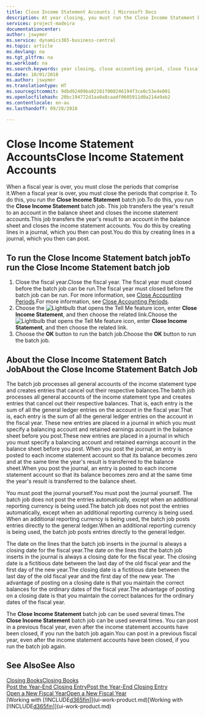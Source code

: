 ```yaml
---
title: Close Income Statement Accounts | Microsoft Docs
description: At year closing, you must run the Close Income Statement batch job to close the accounting periods that make up the fiscal year.
services: project-madeira
documentationcenter: 
author: jswymer
ms.service: dynamics365-business-central
ms.topic: article
ms.devlang: na
ms.tgt_pltfrm: na
ms.workload: na
ms.search.keywords: year closing, close accounting period, close fiscal year, bank account detailed trial balance
ms.date: 10/01/2018
ms.author: jswymer
ms.translationtype: HT
ms.sourcegitcommit: 9dbd92409ba02281f008246194f3ce0c53e4e001
ms.openlocfilehash: 20bc194772d1aa0a8caadf0605911d0a214a9ab2
ms.contentlocale: en-au
ms.lasthandoff: 09/28/2018

---
```

# <a name="close-income-statement-accounts"></a><span data-ttu-id="9a6fe-103">Close Income Statement Accounts</span><span class="sxs-lookup"><span data-stu-id="9a6fe-103">Close Income Statement Accounts</span></span>
<span data-ttu-id="9a6fe-104">When a fiscal year is over, you must close the periods that comprise it.</span><span class="sxs-lookup"><span data-stu-id="9a6fe-104">When a fiscal year is over, you must close the periods that comprise it.</span></span> <span data-ttu-id="9a6fe-105">To do this, you run the **Close Income Statement** batch job.</span><span class="sxs-lookup"><span data-stu-id="9a6fe-105">To do this, you run the **Close Income Statement** batch job.</span></span> <span data-ttu-id="9a6fe-106">This job transfers the year's result to an account in the balance sheet and closes the income statement accounts.</span><span class="sxs-lookup"><span data-stu-id="9a6fe-106">This job transfers the year's result to an account in the balance sheet and closes the income statement accounts.</span></span> <span data-ttu-id="9a6fe-107">You do this by creating lines in a journal, which you then can post.</span><span class="sxs-lookup"><span data-stu-id="9a6fe-107">You do this by creating lines in a journal, which you then can post.</span></span>

## <a name="to-run-the-close-income-statement-batch-job"></a><span data-ttu-id="9a6fe-108">To run the Close Income Statement batch job</span><span class="sxs-lookup"><span data-stu-id="9a6fe-108">To run the Close Income Statement batch job</span></span>
1. <span data-ttu-id="9a6fe-109">Close the fiscal year.</span><span class="sxs-lookup"><span data-stu-id="9a6fe-109">Close the fiscal year.</span></span> <span data-ttu-id="9a6fe-110">The fiscal year must closed before the batch job can be run.</span><span class="sxs-lookup"><span data-stu-id="9a6fe-110">The fiscal year must closed before the batch job can be run.</span></span> <span data-ttu-id="9a6fe-111">For more information, see [Close Accounting Periods](year-close-account-periods.md).</span><span class="sxs-lookup"><span data-stu-id="9a6fe-111">For more information, see [Close Accounting Periods](year-close-account-periods.md).</span></span>
2. <span data-ttu-id="9a6fe-112">Choose the ![Lightbulb that opens the Tell Me feature](media/ui-search/search_small.png "Tell me what you want to do") icon, enter **Close Income Statement**, and then choose the related link.</span><span class="sxs-lookup"><span data-stu-id="9a6fe-112">Choose the ![Lightbulb that opens the Tell Me feature](media/ui-search/search_small.png "Tell me what you want to do") icon, enter **Close Income Statement**, and then choose the related link.</span></span>
3. <span data-ttu-id="9a6fe-113">Choose the **OK** button to run the batch job.</span><span class="sxs-lookup"><span data-stu-id="9a6fe-113">Choose the **OK** button to run the batch job.</span></span>

## <a name="about-the-close-income-statement-batch-job"></a><span data-ttu-id="9a6fe-114">About the Close Income Statement Batch Job</span><span class="sxs-lookup"><span data-stu-id="9a6fe-114">About the Close Income Statement Batch Job</span></span>
<span data-ttu-id="9a6fe-115">The batch job processes all general accounts of the income statement type and creates entries that cancel out their respective balances.</span><span class="sxs-lookup"><span data-stu-id="9a6fe-115">The batch job processes all general accounts of the income statement type and creates entries that cancel out their respective balances.</span></span> <span data-ttu-id="9a6fe-116">That is, each entry is the sum of all the general ledger entries on the account in the fiscal year.</span><span class="sxs-lookup"><span data-stu-id="9a6fe-116">That is, each entry is the sum of all the general ledger entries on the account in the fiscal year.</span></span> <span data-ttu-id="9a6fe-117">These new entries are placed in a journal in which you must specify a balancing account and retained earnings account in the balance sheet before you post.</span><span class="sxs-lookup"><span data-stu-id="9a6fe-117">These new entries are placed in a journal in which you must specify a balancing account and retained earnings account in the balance sheet before you post.</span></span> <span data-ttu-id="9a6fe-118">When you post the journal, an entry is posted to each income statement account so that its balance becomes zero and at the same time the year's result is transferred to the balance sheet.</span><span class="sxs-lookup"><span data-stu-id="9a6fe-118">When you post the journal, an entry is posted to each income statement account so that its balance becomes zero and at the same time the year's result is transferred to the balance sheet.</span></span>

<span data-ttu-id="9a6fe-119">You must post the journal yourself.</span><span class="sxs-lookup"><span data-stu-id="9a6fe-119">You must post the journal yourself.</span></span> <span data-ttu-id="9a6fe-120">The batch job does not post the entries automatically, except when an additional reporting currency is being used.</span><span class="sxs-lookup"><span data-stu-id="9a6fe-120">The batch job does not post the entries automatically, except when an additional reporting currency is being used.</span></span> <span data-ttu-id="9a6fe-121">When an additional reporting currency is being used, the batch job posts entries directly to the general ledger.</span><span class="sxs-lookup"><span data-stu-id="9a6fe-121">When an additional reporting currency is being used, the batch job posts entries directly to the general ledger.</span></span>

<span data-ttu-id="9a6fe-122">The date on the lines that the batch job inserts in the journal is always a closing date for the fiscal year.</span><span class="sxs-lookup"><span data-stu-id="9a6fe-122">The date on the lines that the batch job inserts in the journal is always a closing date for the fiscal year.</span></span> <span data-ttu-id="9a6fe-123">The closing date is a fictitious date between the last day of the old fiscal year and the first day of the new year.</span><span class="sxs-lookup"><span data-stu-id="9a6fe-123">The closing date is a fictitious date between the last day of the old fiscal year and the first day of the new year.</span></span> <span data-ttu-id="9a6fe-124">The advantage of posting on a closing date is that you maintain the correct balances for the ordinary dates of the fiscal year.</span><span class="sxs-lookup"><span data-stu-id="9a6fe-124">The advantage of posting on a closing date is that you maintain the correct balances for the ordinary dates of the fiscal year.</span></span>

<span data-ttu-id="9a6fe-125">The **Close Income Statement** batch job can be used several times.</span><span class="sxs-lookup"><span data-stu-id="9a6fe-125">The **Close Income Statement** batch job can be used several times.</span></span> <span data-ttu-id="9a6fe-126">You can post in a previous fiscal year, even after the income statement accounts have been closed, if you run the batch job again.</span><span class="sxs-lookup"><span data-stu-id="9a6fe-126">You can post in a previous fiscal year, even after the income statement accounts have been closed, if you run the batch job again.</span></span>

## <a name="see-also"></a><span data-ttu-id="9a6fe-127">See Also</span><span class="sxs-lookup"><span data-stu-id="9a6fe-127">See Also</span></span>
[<span data-ttu-id="9a6fe-128">Closing Books</span><span class="sxs-lookup"><span data-stu-id="9a6fe-128">Closing Books</span></span>](year-close-books.md)  
[<span data-ttu-id="9a6fe-129">Post the Year-End Closing Entry</span><span class="sxs-lookup"><span data-stu-id="9a6fe-129">Post the Year-End Closing Entry</span></span>](year-how-post-year-end-close-entry.md)  
[<span data-ttu-id="9a6fe-130">Open a New Fiscal Year</span><span class="sxs-lookup"><span data-stu-id="9a6fe-130">Open a New Fiscal Year</span></span>](finance-how-open-new-fiscal-year.md)  
<span data-ttu-id="9a6fe-131">[Working with [!INCLUDE[d365fin](includes/d365fin_md.md)]](ui-work-product.md)</span><span class="sxs-lookup"><span data-stu-id="9a6fe-131">[Working with [!INCLUDE[d365fin](includes/d365fin_md.md)]](ui-work-product.md)</span></span>

